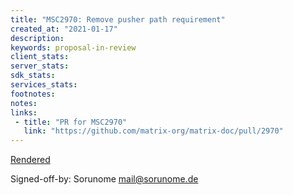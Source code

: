 ```yaml
---
title: "MSC2970: Remove pusher path requirement"
created_at: "2021-01-17"
description:
keywords: proposal-in-review
client_stats:
server_stats:
sdk_stats:
services_stats:
footnotes:
notes:
links:
 - title: "PR for MSC2970"
   link: "https://github.com/matrix-org/matrix-doc/pull/2970"
---
```

[Rendered](https://github.com/Sorunome/matrix-doc/blob/soru/remove-pusher-path/proposals/2970-remove-pusher-path.md)

Signed-off-by: Sorunome <mail@sorunome.de>
